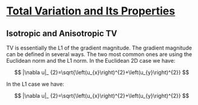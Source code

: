 # [Total Variation and Its Properties](https://link.springer.com/chapter/10.1007/978-3-319-75847-3_3)

## Isotropic and Anisotropic TV
TV is essentially the L1 of the gradient magnitude. The gradient magnitude can be defined in several ways.
The two most common ones are using the Euclidean norm and the   L1  norm. In the Euclidean 2D case we have:

$$
|\nabla u|_ {2}=\sqrt{\left(u_{x}\right)^{2}+\left(u_{y}\right)^{2}}
$$

In the L1 case we have:

$$
|\nabla u|_ {2}=\sqrt{\left(u_{x}\right)^{2}+\left(u_{y}\right)^{2}}
$$


